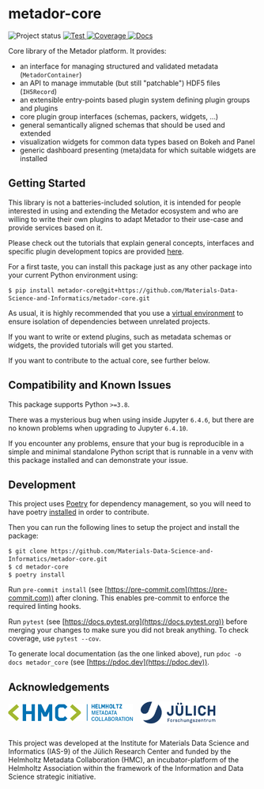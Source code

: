 # metador-core

![Project status](https://img.shields.io/badge/project%20status-alpha-%23ff8000)
[
![Test](https://img.shields.io/github/workflow/status/Materials-Data-Science-and-Informatics/metador-core/test?label=test)
](https://github.com/Materials-Data-Science-and-Informatics/metador-core/actions?query=workflow:test)
[
![Coverage](https://img.shields.io/codecov/c/gh/Materials-Data-Science-and-Informatics/metador-core?token=4JU2SZFZDZ)
](https://app.codecov.io/gh/Materials-Data-Science-and-Informatics/metador-core)
[
![Docs](https://img.shields.io/badge/read-docs-success)
](https://materials-data-science-and-informatics.github.io/metador-core/)

Core library of the Metador platform. It provides:

* an interface for managing structured and validated metadata (`MetadorContainer`)
* an API to manage immutable (but still "patchable") HDF5 files (`IH5Record`)
* an extensible entry-points based plugin system defining plugin groups and plugins
* core plugin group interfaces (schemas, packers, widgets, ...)
* general semantically aligned schemas that should be used and extended
* visualization widgets for common data types based on Bokeh and Panel
* generic dashboard presenting (meta)data for which suitable widgets are installed

## Getting Started

This library is not a batteries-included solution, it is intended for people interested in
using and extending the Metador ecosystem and who are willing to write their own plugins
to adapt Metador to their use-case and provide services based on it.

Please check out the tutorials that explain general concepts,
interfaces and specific plugin development topics are provided [here](./tutorial).

For a first taste, you can install this package just as any other package into your
current Python environment using:
```
$ pip install metador-core@git+https://github.com/Materials-Data-Science-and-Informatics/metador-core.git
```
As usual, it is highly recommended that you use a
[virtual environment](https://stackoverflow.com/questions/41573587/what-is-the-difference-between-venv-pyvenv-pyenv-virtualenv-virtualenvwrappe)
to ensure isolation of dependencies between unrelated projects.

If you want to write or extend plugins, such as metadata schemas or widgets,
the provided tutorials will get you started.

If you want to contribute to the actual core, see further below.

## Compatibility and Known Issues

This package supports Python `>=3.8`.

There was a mysterious bug when using inside Jupyter `6.4.6`,
but there are no known problems when upgrading to Jupyter `6.4.10`.

If you encounter any problems, ensure that your bug is reproducible in a simple and
minimal standalone Python script that is runnable in a venv with this package installed
and can demonstrate your issue.

## Development

This project uses [Poetry](https://python-poetry.org/) for dependency
management, so you will need to have poetry
[installed](https://python-poetry.org/docs/master/#installing-with-the-official-installer)
in order to contribute.

Then you can run the following lines to setup the project and install the package:
```
$ git clone https://github.com/Materials-Data-Science-and-Informatics/metador-core.git
$ cd metador-core
$ poetry install
```

Run `pre-commit install` (see [https://pre-commit.com](https://pre-commit.com))
after cloning. This enables pre-commit to enforce the required linting hooks.

Run `pytest` (see [https://docs.pytest.org](https://docs.pytest.org)) before
merging your changes to make sure you did not break anything. To check
coverage, use `pytest --cov`.

To generate local documentation (as the one linked above), run
`pdoc -o docs metador_core` (see [https://pdoc.dev](https://pdoc.dev)).

## Acknowledgements

<div>
<img style="vertical-align: middle;" alt="HMC Logo" src="https://github.com/Materials-Data-Science-and-Informatics/Logos/raw/main/HMC/HMC_Logo_M.png" width=50% height=50% />
&nbsp;&nbsp;
<img style="vertical-align: middle;" alt="FZJ Logo" src="https://github.com/Materials-Data-Science-and-Informatics/Logos/raw/main/FZJ/FZJ.png" width=30% height=30% />
</div>
<br />

This project was developed at the Institute for Materials Data Science and Informatics
(IAS-9) of the Jülich Research Center and funded by the Helmholtz Metadata Collaboration
(HMC), an incubator-platform of the Helmholtz Association within the framework of the
Information and Data Science strategic initiative.
